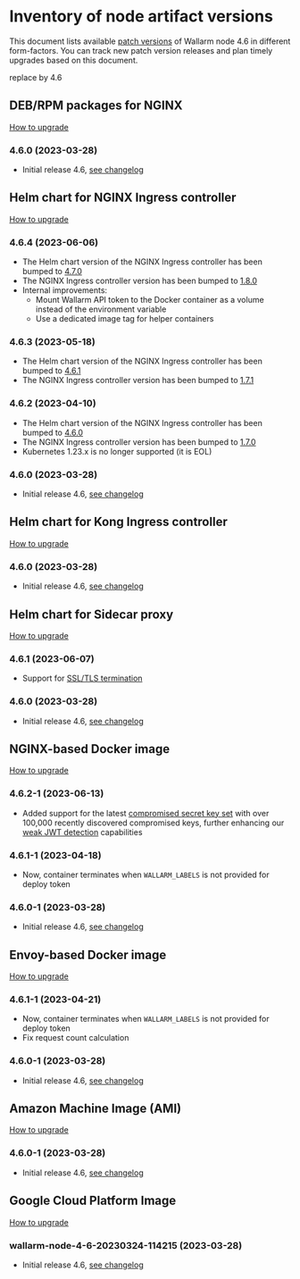 # Inventory of node artifact versions

This document lists available [patch versions](versioning-policy.md#version-format) of Wallarm node 4.6 in different form-factors. You can track new patch version releases and plan timely upgrades based on this document.

replace by 4.6

## DEB/RPM packages for NGINX

[How to upgrade](nginx-modules.md)

### 4.6.0 (2023-03-28)

* Initial release 4.6, [see changelog](what-is-new.md)

## Helm chart for NGINX Ingress controller

[How to upgrade](ingress-controller.md)

### 4.6.4 (2023-06-06)

* The Helm chart version of the NGINX Ingress controller has been bumped to [4.7.0](https://github.com/kubernetes/ingress-nginx/releases/tag/helm-chart-4.7.0)
* The NGINX Ingress controller version has been bumped to [1.8.0](https://github.com/kubernetes/ingress-nginx/releases/tag/controller-v1.8.0)
* Internal improvements:
    * Mount Wallarm API token to the Docker container as a volume instead of the environment variable
    * Use a dedicated image tag for helper containers

### 4.6.3 (2023-05-18)

* The Helm chart version of the NGINX Ingress controller has been bumped to [4.6.1](https://github.com/kubernetes/ingress-nginx/releases/tag/helm-chart-4.6.1)
* The NGINX Ingress controller version has been bumped to [1.7.1](https://github.com/kubernetes/ingress-nginx/releases/tag/controller-v1.7.1)

### 4.6.2 (2023-04-10)

* The Helm chart version of the NGINX Ingress controller has been bumped to [4.6.0](https://github.com/kubernetes/ingress-nginx/releases/tag/helm-chart-4.6.0)
* The NGINX Ingress controller version has been bumped to [1.7.0](https://github.com/kubernetes/ingress-nginx/releases/tag/controller-v1.7.0)
* Kubernetes 1.23.x is no longer supported (it is EOL)

### 4.6.0 (2023-03-28)

* Initial release 4.6, [see changelog](what-is-new.md)

## Helm chart for Kong Ingress controller

[How to upgrade](kong-ingress-controller.md)

### 4.6.0 (2023-03-28)

* Initial release 4.6, [see changelog](what-is-new.md)

## Helm chart for Sidecar proxy

[How to upgrade](sidecar-proxy.md)

### 4.6.1 (2023-06-07)

* Support for [SSL/TLS termination](../installation/kubernetes/sidecar-proxy/customization.md#ssltls-termination)

### 4.6.0 (2023-03-28)

* Initial release 4.6, [see changelog](what-is-new.md)

## NGINX-based Docker image

[How to upgrade](docker-container.md)

### 4.6.2-1 (2023-06-13)

* Added support for the latest [compromised secret key set](https://github.com/wallarm/jwt-secrets) with over 100,000 recently discovered compromised keys, further enhancing our [weak JWT detection](../user-guides/vulnerabilities.md) capabilities

### 4.6.1-1 (2023-04-18)

* Now, container terminates when `WALLARM_LABELS` is not provided for deploy token

### 4.6.0-1 (2023-03-28)

* Initial release 4.6, [see changelog](what-is-new.md)

## Envoy-based Docker image

[How to upgrade](docker-container.md)

### 4.6.1-1 (2023-04-21)

* Now, container terminates when `WALLARM_LABELS` is not provided for deploy token
* Fix request count calculation

### 4.6.0-1 (2023-03-28)

* Initial release 4.6, [see changelog](what-is-new.md)

## Amazon Machine Image (AMI)

[How to upgrade](cloud-image.md)

### 4.6.0-1 (2023-03-28)

* Initial release 4.6, [see changelog](what-is-new.md)

## Google Cloud Platform Image

[How to upgrade](cloud-image.md)

### wallarm-node-4-6-20230324-114215 (2023-03-28)

* Initial release 4.6, [see changelog](what-is-new.md)
